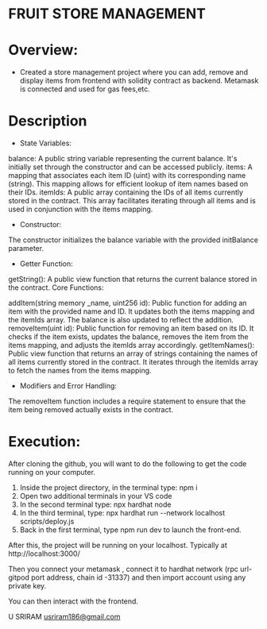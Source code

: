 # FRUIT STORE MANAGEMENT

# Overview: 
- Created a store management project where you can add, remove and display items from frontend with solidity contract as backend. Metamask is connected and used for gas fees,etc. 

# Description
- State Variables:

balance: A public string variable representing the current balance. It's initially set through the constructor and can be accessed publicly.
items: A mapping that associates each item ID (uint) with its corresponding name (string). This mapping allows for efficient lookup of item names based on their IDs.
itemIds: A public array containing the IDs of all items currently stored in the contract. This array facilitates iterating through all items and is used in conjunction with the items mapping.
- Constructor:

The constructor initializes the balance variable with the provided initBalance parameter.
- Getter Function:

getString(): A public view function that returns the current balance stored in the contract.
Core Functions:

addItem(string memory _name, uint256 id): Public function for adding an item with the provided name and ID. It updates both the items mapping and the itemIds array. The balance is also updated to reflect the addition.
removeItem(uint id): Public function for removing an item based on its ID. It checks if the item exists, updates the balance, removes the item from the items mapping, and adjusts the itemIds array accordingly.
getItemNames(): Public view function that returns an array of strings containing the names of all items currently stored in the contract. It iterates through the itemIds array to fetch the names from the items mapping.

- Modifiers and Error Handling:

The removeItem function includes a require statement to ensure that the item being removed actually exists in the contract.


# Execution:

After cloning the github, you will want to do the following to get the code running on your computer.

1. Inside the project directory, in the terminal type: npm i
2. Open two additional terminals in your VS code
3. In the second terminal type: npx hardhat node
4. In the third terminal, type: npx hardhat run --network localhost scripts/deploy.js
5. Back in the first terminal, type npm run dev to launch the front-end.

After this, the project will be running on your localhost. 
Typically at http://localhost:3000/

Then you connect your metamask , connect it to hardhat network (rpc url- gitpod port address, chain id -31337) and then import account using any private key.

You can then interact with the frontend.


U SRIRAM
usriram186@gmail.com
